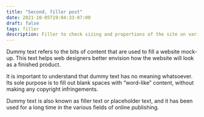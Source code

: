 ```yaml
---
title: "Second, filler post"
date: 2021-10-05T19:04:33-07:00
draft: false
tags: filler
description: Filler to check sizing and proportions of the site on various screen sizes and different variable widths. Long lines for line height testing.
---
```


Dummy text refers to the bits of content that are used to fill a website mock-up. This text helps web designers better envision how the website will look as a finished product.

It is important to understand that dummy text has no meaning whatsoever. Its sole purpose is to fill out blank spaces with “word-like” content, without making any copyright infringements.

Dummy text is also known as filler text or placeholder text, and it has been used for a long time in the various fields of online publishing.

